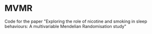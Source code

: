 # MVMR
Code for the paper "Exploring the role of nicotine and smoking in sleep behaviours: A multivariable Mendelian Randomisation study"
